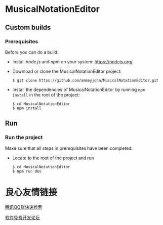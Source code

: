 # MusicalNotationEditor

## Custom builds

### Prerequisites

Before you can do a build:

- Install *node.js* and *npm* on your system: https://nodejs.org/

- Download or clone the MusicalNotationEditor project:

  ```
  $ git clone https://github.com/ammeyjohn/MusicalNotationEditor.git
  ```

- Install the dependencies of MusicalNotationEditor by running `npm install` in the root of the project:

  ```
  $ cd MusicalNotationEditor
  $ npm install
  ```
 
## Run

### Run the project

Make sure that all steps in prerequisites have been completed.

- Locate to the root of the project and run

  ```
  $ cd MusicalNotationEditor
  $ npm run dev
  ```

 # 良心友情链接

[腾讯QQ群快速检索](http://u.720life.cn/s/8cf73f7c)

[软件免费开发论坛](http://u.720life.cn/s/bbb01dc0)